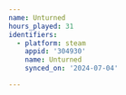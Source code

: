 ```yaml
---
name: Unturned
hours_played: 31
identifiers:
  - platform: steam
    appid: '304930'
    name: Unturned
    synced_on: '2024-07-04'

---
```

